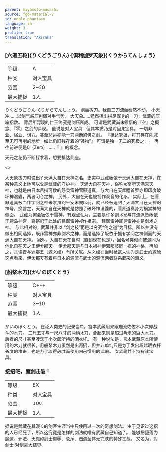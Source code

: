 ```yaml
---
parent: miyamoto-musashi
source: fgo-material-v
id: noble-phantasm
language: zh
weight: 3
profile: true
translation: "Akiraka"
---
```


### [六道五轮]{りくどうごりん}·[俱利伽罗天象]{くりからてんしょう}

<table>
  <tr><td>等级</td><td>A</td></tr>
  <tr><td>种类</td><td>对人宝具</td></tr>
  <tr><td>范围</td><td>2~20</td></tr>
  <tr><td>最大捕捉</td><td>1人</td></tr>
</table>

りくどうごりん·くりからてんしょう。
剑轰拔刀。我自二刀流而泰然不动，
小天冲……以剑气威压削弱对手气势，
大天象……猛然挥出拼尽浑身的一刀，武藏的压箱招数。
背后所浮现的仁王终究是剑压所成。
可谓是武藏尚未领悟的『空』之概念、『零』之剑的具现。
虽说是对人宝具，但其本质乃是对因果宝具。
一切非业、宿业、诅咒，甚至悲运亦能一刀两断的佛之剑。
『抵达究极，将其存在削减至无可再削的地步，如此仍旧残存着的“某物”』
可谓是独一无二的究极之一。
再往前进便是0（Zero）……『  』的概念。

天元之花仍不断探求着，想要抵达此座。

<>

大天象拔刀时说出了天满大自在天神之名，史实中武藏皈依于天满大自在天神，在某种意义上祂可以说是武藏的守护神。
天满大自在天神，俗称太宰府天满宫天神，也就是由日本屈指可数的怨灵雷神菅原道真，与大自在天摩醯首罗亦即印度破坏神湿婆，两者习合之神。
另外，大自在天也被视作观音的化身。
实际上，在菅原道真被当作学问之神来崇拜的平安末期以前，就已经被追封了天满大自在天神的神号，换言之，天满大自在天神就是仿照了破坏神湿婆的，菅原道真身为祸祟神的侧面。
武藏为何会皈依于雷神，有观点认为，主要是许多剑术家与其流派皆皈依于鹿岛神宫，将祭祀于此处的建御雷神视作祖宗。
建御雷神即是雷神亦是剑术之神。
与此相对的，武藏并非以 “剑之技”而是以穷究“剑之道”为目标，所以并没有做出相同选择，既非雷神亦非剑术之神，而是选择了皈依于拥有学问之神侧面的天满大自在天神。
另外，大自在天在当时（直到现在也是），因名号类似而被混同为他化自在天之王伊舍那天。
伊舍那天是与日本祖神伊邪那岐同一视的神格，再加之，其读音与遮那王（源义经）有所关联。从义经在当时被武人认为是武士的源流这点看来，伊舍那天有着将日本的源流与武士的源流两者联系起来的涵义。

### [船桨木刀]{かいのぼくとう}

<table>
  <tr><td>等级</td><td>C+++</td></tr>
  <tr><td>种类</td><td>对人宝具</td></tr>
  <tr><td>范围</td><td>3~10</td></tr>
  <tr><td>最大捕捉</td><td>1人</td></tr>
</table>

かいのぼくとう。
在泛人类史的记录当中，宫本武藏用来跟岩流佐佐木小次郎战斗的木刀。
二尺五寸与一尺八寸的两柄木刀，合起来则是超过两米的巨大木刀。后者的尺寸甚至凌驾于小次郎所持的晒衣杆。
有一种说法是，宫本武藏原本所使用的木刀就很长，用船桨木刀虽然是出奇招，但并非单纯只是为了发出超越晒衣杆长度的攻击，也是为了取得必胜而使用自己惯用的武器。
女武藏并不持有该宝具。

### 接招吧，魔剑击破！ 

<table>
  <tr><td>等级</td><td>EX</td></tr>
  <tr><td>种类</td><td>对人宝具</td></tr>
  <tr><td>范围</td><td>100</td></tr>
  <tr><td>最大捕捉</td><td>1人</td></tr>
</table>

据说是武藏在其漫长的剑客生涯当中只使用过一次的奇想剑法。
由于见识过这招的人已经死了，所以这究竟是怎样的剑法就唯有武藏自己知道了。
能够把堕落为魔道、邪法、天魔的剑士侮辱、驳斥、击溃至体无完肤的特殊灵基。
又名为，对剑士·对剑豪大结界。
